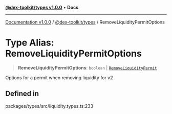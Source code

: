 [**@dex-toolkit/types v1.0.0**](../README.md) • **Docs**

***

[Documentation v1.0.0](../../../packages.md) / [@dex-toolkit/types](../README.md) / RemoveLiquidityPermitOptions

# Type Alias: RemoveLiquidityPermitOptions

> **RemoveLiquidityPermitOptions**: `boolean` \| [`RemoveLiquidityPermit`](RemoveLiquidityPermit.md)

Options for a permit when removing liquidity for v2

## Defined in

packages/types/src/liquidity.types.ts:233
